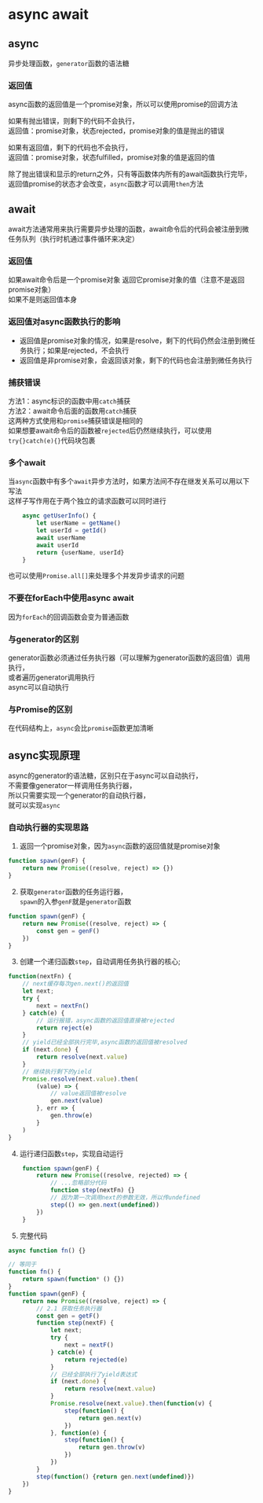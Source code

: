# async await

## async
异步处理函数，`generator`函数的语法糖



### 返回值
async函数的返回值是一个promise对象，所以可以使用promise的回调方法<br />

如果有抛出错误，则剩下的代码不会执行，<br />
返回值：promise对象，状态rejected，promise对象的值是抛出的错误

如果有返回值，剩下的代码也不会执行，<br />
返回值：promise对象，状态fulfilled，promise对象的值是返回的值<br />

除了抛出错误和显示的return之外，只有等函数体内所有的await函数执行完毕，<br />
返回值promise的状态才会改变，`async`函数才可以调用`then`方法

## await
await方法通常用来执行需要异步处理的函数，await命令后的代码会被注册到微任务队列（执行时机通过事件循环来决定）

### 返回值
如果await命令后是一个promise对象 返回它promise对象的值（注意不是返回promise对象）<br />
如果不是则返回值本身

### 返回值对async函数执行的影响
- 返回值是promise对象的情况，如果是resolve，剩下的代码仍然会注册到微任务执行；如果是rejected，不会执行
- 返回值是非promise对象，会返回该对象，剩下的代码也会注册到微任务执行

### 捕获错误
方法1：async标识的函数中用`catch`捕获<br />
方法2：await命令后面的函数用`catch`捕获<br />
这两种方式使用和`promise`捕获错误是相同的<br />
如果想要await命令后的函数被`rejected`后仍然继续执行，可以使用`try{}catch(e){}`代码块包裹

### 多个await
当`async`函数中有多个`await`异步方法时，如果方法间不存在继发关系可以用以下写法 <br />
这样子写作用在于两个独立的请求函数可以同时进行
```javascript
    async getUserInfo() {
        let userName = getName()
        let userId = getId()
        await userName
        await userId
        return {userName, userId}
    }
```
也可以使用`Promise.all[]`来处理多个并发异步请求的问题

### 不要在forEach中使用async await
因为`forEach`的回调函数会变为普通函数

### 与generator的区别
generator函数必须通过任务执行器（可以理解为generator函数的返回值）调用执行，<br/>
或者遍历generator调用执行<br/>
async可以自动执行

### 与Promise的区别
在代码结构上，`async`会比`promise`函数更加清晰

## async实现原理
async的generator的语法糖，区别只在于async可以自动执行，<br/>
不需要像generator一样调用任务执行器，<br/>
所以只需要实现一个generator的自动执行器，<br/>
就可以实现`async`

### 自动执行器的实现思路
1. 返回一个promise对象，因为`async`函数的返回值就是promise对象
```javascript
function spawn(genF) {
    return new Promise((resolve, reject) => {})
}
```
2. 获取`generator`函数的任务运行器，<br/>
`spawn`的入参`genF`就是`generator`函数
```javascript
function spawn(genF) {
    return new Promise((resolve, reject) => {
        const gen = genF()
    }) 
}
```

3. 创建一个递归函数`step`，自动调用任务执行器的核心;
```javascript
function(nextFn) {
    // next缓存每次gen.next()的返回值 
    let next;
    try {
        next = nextFn()
    } catch(e) {
        // 运行报错，async函数的返回值直接被rejected
        return reject(e)
    }
    // yield已经全部执行完毕,async函数的返回值被resolved
    if (next.done) {
        return resolve(next.value)
    }
    // 继续执行剩下的yield
    Promise.resolve(next.value).then(
        (value) => {
            // value返回值被resolve
            gen.next(value)
        }, err => {
            gen.throw(e)
        }
    )
}
```
4. 运行递归函数`step`，实现自动运行
```javascript
    function spawn(genF) {
        return new Promise((resolve, rejected) => {
            // ...忽略部分代码
            function step(nextFn) {}
            // 因为第一次调用next的参数无效，所以传undefined
            step(() => gen.next(undefined))
        })
    }
```

5. 完整代码
```javascript
async function fn() {}

// 等同于
function fn() {
    return spawn(function* () {})
}
function spawn(genF) {
    return new Promise((resolve, reject) => {
        // 2.1 获取任务执行器
        const gen = getF()
        function step(nextF) {
            let next;
            try {
                next = nextF()
            } catch(e) {
                return rejected(e)
            }
            // 已经全部执行了yield表达式
            if (next.done) {
                return resolve(next.value)
            }
            Promise.resolve(next.value).then(function(v) {
                step(function() {
                    return gen.next(v)
                })
            }, function(e) {
                step(function() {
                    return gen.throw(v)
                })
            })
        }
        step(function() {return gen.next(undefined)})
    })
}
```